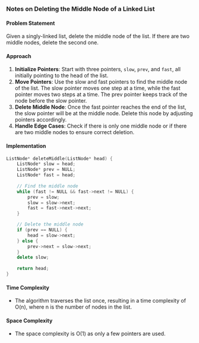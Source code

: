 ### Notes on Deleting the Middle Node of a Linked List

#### Problem Statement
Given a singly-linked list, delete the middle node of the list. If there are two middle nodes, delete the second one.

#### Approach
1. **Initialize Pointers**: Start with three pointers, `slow`, `prev`, and `fast`, all initially pointing to the head of the list.
2. **Move Pointers**: Use the slow and fast pointers to find the middle node of the list. The slow pointer moves one step at a time, while the fast pointer moves two steps at a time. The prev pointer keeps track of the node before the slow pointer.
3. **Delete Middle Node**: Once the fast pointer reaches the end of the list, the slow pointer will be at the middle node. Delete this node by adjusting pointers accordingly.
4. **Handle Edge Cases**: Check if there is only one middle node or if there are two middle nodes to ensure correct deletion.

#### Implementation
```cpp
ListNode* deleteMiddle(ListNode* head) {
    ListNode* slow = head;
    ListNode* prev = NULL;
    ListNode* fast = head;
    
    // Find the middle node
    while (fast != NULL && fast->next != NULL) {
        prev = slow;
        slow = slow->next;
        fast = fast->next->next;
    }

    // Delete the middle node
    if (prev == NULL) {
        head = slow->next;
    } else {
        prev->next = slow->next;
    }
    delete slow;
    
    return head;
}
```

#### Time Complexity
- The algorithm traverses the list once, resulting in a time complexity of O(n), where n is the number of nodes in the list.

#### Space Complexity
- The space complexity is O(1) as only a few pointers are used.
